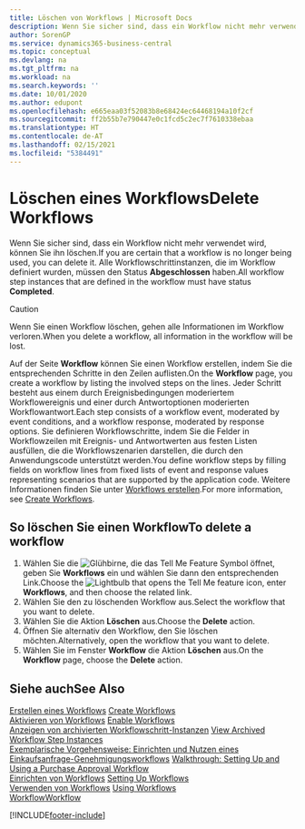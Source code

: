 ```yaml
---
title: Löschen von Workflows | Microsoft Docs
description: Wenn Sie sicher sind, dass ein Workflow nicht mehr verwendet wird, können Sie ihn löschen. Alle Workflowschrittinstanzen, die im Workflow definiert wurden, müssen den Status **Abgeschlossen** haben.
author: SorenGP
ms.service: dynamics365-business-central
ms.topic: conceptual
ms.devlang: na
ms.tgt_pltfrm: na
ms.workload: na
ms.search.keywords: ''
ms.date: 10/01/2020
ms.author: edupont
ms.openlocfilehash: e665eaa03f52083b8e68424ec64468194a10f2cf
ms.sourcegitcommit: ff2b55b7e790447e0c1fcd5c2ec7f7610338ebaa
ms.translationtype: HT
ms.contentlocale: de-AT
ms.lasthandoff: 02/15/2021
ms.locfileid: "5384491"
---
```

# <a name="delete-workflows"></a><span data-ttu-id="af346-104">Löschen eines Workflows</span><span class="sxs-lookup"><span data-stu-id="af346-104">Delete Workflows</span></span>
<span data-ttu-id="af346-105">Wenn Sie sicher sind, dass ein Workflow nicht mehr verwendet wird, können Sie ihn löschen.</span><span class="sxs-lookup"><span data-stu-id="af346-105">If you are certain that a workflow is no longer being used, you can delete it.</span></span> <span data-ttu-id="af346-106">Alle Workflowschrittinstanzen, die im Workflow definiert wurden, müssen den Status **Abgeschlossen** haben.</span><span class="sxs-lookup"><span data-stu-id="af346-106">All workflow step instances that are defined in the workflow must have status **Completed**.</span></span>  

> [!CAUTION]  
>  <span data-ttu-id="af346-107">Wenn Sie einen Workflow löschen, gehen alle Informationen im Workflow verloren.</span><span class="sxs-lookup"><span data-stu-id="af346-107">When you delete a workflow, all information in the workflow will be lost.</span></span>  

 <span data-ttu-id="af346-108">Auf der Seite **Workflow** können Sie einen Workflow erstellen, indem Sie die entsprechenden Schritte in den Zeilen auflisten.</span><span class="sxs-lookup"><span data-stu-id="af346-108">On the **Workflow** page, you create a workflow by listing the involved steps on the lines.</span></span> <span data-ttu-id="af346-109">Jeder Schritt besteht aus einem durch Ereignisbedingungen moderiertem Workflowereignis und einer durch Antwortoptionen moderierten Workflowantwort.</span><span class="sxs-lookup"><span data-stu-id="af346-109">Each step consists of a workflow event, moderated by event conditions, and a workflow response, moderated by response options.</span></span> <span data-ttu-id="af346-110">Sie definieren Workflowschritte, indem Sie die Felder in Workflowzeilen mit Ereignis- und Antwortwerten aus festen Listen ausfüllen, die die Workflowszenarien darstellen, die durch den Anwendungscode unterstützt werden.</span><span class="sxs-lookup"><span data-stu-id="af346-110">You define workflow steps by filling fields on workflow lines from fixed lists of event and response values representing scenarios that are supported by the application code.</span></span> <span data-ttu-id="af346-111">Weitere Informationen finden Sie unter [Workflows erstellen](across-how-to-create-workflows.md).</span><span class="sxs-lookup"><span data-stu-id="af346-111">For more information, see [Create Workflows](across-how-to-create-workflows.md).</span></span>  

## <a name="to-delete-a-workflow"></a><span data-ttu-id="af346-112">So löschen Sie einen Workflow</span><span class="sxs-lookup"><span data-stu-id="af346-112">To delete a workflow</span></span>  
1.  <span data-ttu-id="af346-113">Wählen Sie die ![Glühbirne, die das Tell Me Feature](media/ui-search/search_small.png "Tell Me-Funktion") Symbol öffnet, geben Sie **Workflows** ein und wählen Sie dann den entsprechenden Link.</span><span class="sxs-lookup"><span data-stu-id="af346-113">Choose the ![Lightbulb that opens the Tell Me feature](media/ui-search/search_small.png "Tell me what you want to do") icon, enter **Workflows**, and then choose the related link.</span></span>  
2.  <span data-ttu-id="af346-114">Wählen Sie den zu löschenden Workflow aus.</span><span class="sxs-lookup"><span data-stu-id="af346-114">Select the workflow that you want to delete.</span></span>  
3.  <span data-ttu-id="af346-115">Wählen Sie die Aktion **Löschen** aus.</span><span class="sxs-lookup"><span data-stu-id="af346-115">Choose the **Delete** action.</span></span>  
4.  <span data-ttu-id="af346-116">Öffnen Sie alternativ den Workflow, den Sie löschen möchten.</span><span class="sxs-lookup"><span data-stu-id="af346-116">Alternatively, open the workflow that you want to delete.</span></span>  
5.  <span data-ttu-id="af346-117">Wählen Sie im Fenster **Workflow** die Aktion **Löschen** aus.</span><span class="sxs-lookup"><span data-stu-id="af346-117">On the **Workflow** page, choose the **Delete** action.</span></span>  

## <a name="see-also"></a><span data-ttu-id="af346-118">Siehe auch</span><span class="sxs-lookup"><span data-stu-id="af346-118">See Also</span></span>  
 <span data-ttu-id="af346-119">[Erstellen eines Workflows](across-how-to-create-workflows.md) </span><span class="sxs-lookup"><span data-stu-id="af346-119">[Create Workflows](across-how-to-create-workflows.md) </span></span>  
 <span data-ttu-id="af346-120">[Aktivieren von Workflows](across-how-to-enable-workflows.md) </span><span class="sxs-lookup"><span data-stu-id="af346-120">[Enable Workflows](across-how-to-enable-workflows.md) </span></span>  
 <span data-ttu-id="af346-121">[Anzeigen von archivierten Workflowschritt-Instanzen](across-how-to-view-archived-workflow-step-instances.md) </span><span class="sxs-lookup"><span data-stu-id="af346-121">[View Archived Workflow Step Instances](across-how-to-view-archived-workflow-step-instances.md) </span></span>  
 <span data-ttu-id="af346-122">[Exemplarische Vorgehensweise: Einrichten und Nutzen eines Einkaufsanfrage-Genehmigungsworkflows](walkthrough-setting-up-and-using-a-purchase-approval-workflow.md) </span><span class="sxs-lookup"><span data-stu-id="af346-122">[Walkthrough: Setting Up and Using a Purchase Approval Workflow](walkthrough-setting-up-and-using-a-purchase-approval-workflow.md) </span></span>  
 <span data-ttu-id="af346-123">[Einrichten von Workflows](across-set-up-workflows.md) </span><span class="sxs-lookup"><span data-stu-id="af346-123">[Setting Up Workflows](across-set-up-workflows.md) </span></span>  
 <span data-ttu-id="af346-124">[Verwenden von Workflows](across-use-workflows.md) </span><span class="sxs-lookup"><span data-stu-id="af346-124">[Using Workflows](across-use-workflows.md) </span></span>  
 [<span data-ttu-id="af346-125">Workflow</span><span class="sxs-lookup"><span data-stu-id="af346-125">Workflow</span></span>](across-workflow.md)   


[!INCLUDE[footer-include](includes/footer-banner.md)]